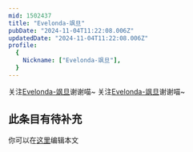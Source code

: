 ```yaml
---
mid: 1502437
title: "Evelonda-飒旦"
pubDate: "2024-11-04T11:22:08.006Z"
updatedDate: "2024-11-04T11:22:08.006Z"
profile:
  {
    Nickname: ["Evelonda-飒旦"],
  }
---
```


关注[Evelonda-飒旦](https://space.bilibili.com/1502437)谢谢喵~ 关注[Evelonda-飒旦](https://space.bilibili.com/1502437)谢谢喵~

## 此条目有待补充
你可以在[这里](https://github.com/Yuhanawa/VTuber.ICU-Content/edit/master/v/Evelonda-飒旦/index.md)编辑本文
